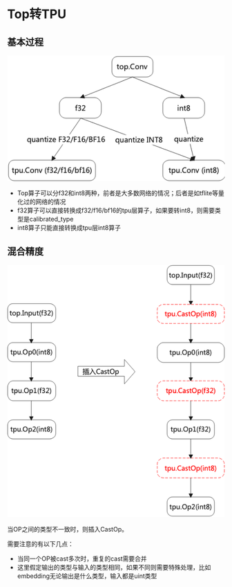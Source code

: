 # Top转TPU



## 基本过程

![](./assets/lowering.png)



* Top算子可以分f32和int8两种，前者是大多数网络的情况；后者是如tflite等量化过的网络的情况
* f32算子可以直接转换成f32/f16/bf16的tpu层算子，如果要转int8，则需要类型是calibrated_type
* int8算子只能直接转换成tpu层int8算子



## 混合精度

![](./assets/mix_prec.png)

当OP之间的类型不一致时，则插入CastOp。

需要注意的有以下几点：

* 当同一个OP被cast多次时，重复的cast需要合并
* 这里假定输出的类型与输入的类型相同，如果不同则需要特殊处理，比如embedding无论输出是什么类型，输入都是uint类型
